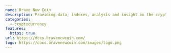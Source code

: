 ```yaml
---
name: Brave New Coin
description: Providing data, indexes, analysis and insight on the cryptographic asset marketplace
categories:
  - cryptocurrency
features:
  https: true
url: https://docs.bravenewcoin.com/
logo: https://docs.bravenewcoin.com/images/logo.png
---
```

